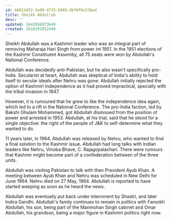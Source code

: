 ```yaml
---
id: b6814d52-3e09-4733-b905-dbf0f0c53bed
title: Sheikh Abdullah
desc: ''
updated: 1642956973649
created: 1616191852440
---
```


Sheikh Abdullah was a Kashmiri leader who was an integral part of removing Maharaja Hari Singh from power
int 1951. In the 1951 elections of the Kashmir Constituent Assemby, all 75 seats were won by Abdullah's
National Conference.

Abdullah was decidedly anti-Pakistan, but he also wasn't specifically pro-India. Secularist at heart,
Abdullah was skeptical of India's ability to hold itself to secular ideals after Nehru was gone. Abdullah
initially rejected the option of Kashmiri Independence as it had proved impractical, specially with the
tribal invasion in 1947.

However, it is rumoured that he grew to like the independence idea again, which led to a rift in the
National Conference. The pro-India faction, led by Bakshi Ghulam Mohammed, got Abdullah dismissed from
the position of power and arrested in 1953. Abdullah, at his trial, said that he stood for a single objective:
the right of the people of J&K to self-determine what they wanted to do.

11 years later, in 1964, Abdullah was released by Nehru, who wanted to find a final solution to the
Kashmir issue. Abdullah had long talks with Indian leaders like Nehru, Vinoba Bhave, C. Rajagopalachari.
There were rumours that Kashmir might become part of a confederation between of the three units.

Abdullah was visiting Pakistan to talk with then President Ayub Khan. A meeting between Ayub Khan and
Nehru was scheduled in New Delhi for June 1964. Nehru died on 27 May, 1964. Abdullah is reported to have
started weeping as soon as he heard the news.

Abdullah was eventually put back under internment by Shastri, and later Indira Gandhi. Abdullah's family
continues to remain in politics with Farookh Abdullah, his son, being part of the Manmohan Singh cabinet and Omar
Abdullah, his grandson, being a major figure in Kashmiri politics right now.
